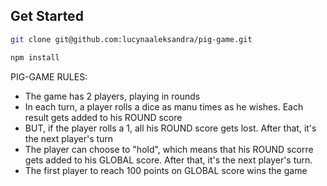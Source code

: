 ## Get Started

```sh
git clone git@github.com:lucynaaleksandra/pig-game.git

npm install
```


PIG-GAME RULES:

- The game has 2 players, playing in rounds
- In each turn, a player rolls a dice as manu times as he wishes. Each result gets added to his ROUND score
- BUT, if the player rolls a 1, all his ROUND score gets lost. After that, it's the next player's turn
- The player can choose to "hold", which means that his ROUND scorre gets added to his GLOBAL score. After that, it's the next player's turn.
- The first player to reach 100 points on GLOBAL score wins the game


